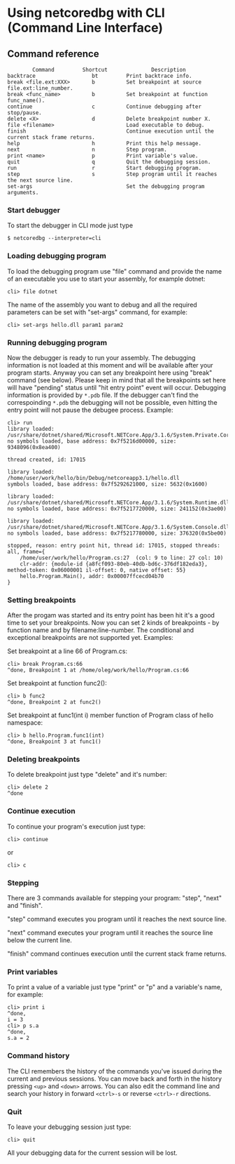 # Using netcoredbg with CLI (Command Line Interface)
## Command reference
```
        Command         Shortcut              Description
backtrace                  bt         Print backtrace info.
break <file.ext:XXX>       b          Set breakpoint at source file.ext:line_number.
break <func_name>          b          Set breakpoint at function func_name().
continue                   c          Continue debugging after stop/pause.
delete <X>                 d          Delete breakpoint number X.
file <filename>                       Load executable to debug.
finish                                Continue execution until the current stack frame returns.
help                       h          Print this help message.
next                       n          Step program.
print <name>               p          Print variable's value.
quit                       q          Quit the debugging session.
run                        r          Start debugging program.
step                       s          Step program until it reaches the next source line.
set-args                              Set the debugging program arguments.
```
### Start debugger
To start the debugger in CLI mode just type 
```
$ netcoredbg --interpreter=cli
```
### Loading debugging program
To load the debugging program use "file" command and provide the name of an executable you use to start your assembly, for example dotnet:
```
cli> file dotnet
```
The name of the assembly you want to debug and all the required parameters can be set with "set-args" command, for example:
```
cli> set-args hello.dll param1 param2
```

### Running debugging program
Now the debugger is ready to run your assembly. The debugging information is not loaded at this moment and will be available after your program starts. Anyway you can set any breakpoint here using "break" command (see below). Please keep in mind that all the breakpoints set here will have "pending" status until "hit entry point" event will occur. Debugging information is provided by `*.pdb` file. If the debugger can't find the correspoinding `*.pdb` the debugging will not be possible, even hitting the entry point will not pause the debugee process. Example:
```
cli> run
library loaded: /usr/share/dotnet/shared/Microsoft.NETCore.App/3.1.6/System.Private.CoreLib.dll
no symbols loaded, base address: 0x7f5216d00000, size: 9348096(0x8ea400)

thread created, id: 17015

library loaded: /home/user/work/hello/bin/Debug/netcoreapp3.1/hello.dll
symbols loaded, base address: 0x7f5292621000, size: 5632(0x1600)

library loaded: /usr/share/dotnet/shared/Microsoft.NETCore.App/3.1.6/System.Runtime.dll
no symbols loaded, base address: 0x7f5217720000, size: 241152(0x3ae00)

library loaded: /usr/share/dotnet/shared/Microsoft.NETCore.App/3.1.6/System.Console.dll
no symbols loaded, base address: 0x7f5217780000, size: 376320(0x5be00)

stopped, reason: entry point hit, thread id: 17015, stopped threads: all, frame={
    /home/user/work/hello/Program.cs:27  (col: 9 to line: 27 col: 10)
    clr-addr: {module-id {a8fcf093-80eb-40db-bd6c-376df182eda3}, method-token: 0x06000001 il-offset: 0, native offset: 55}
    hello.Program.Main(), addr: 0x00007ffcecd04b70
}

```
### Setting breakpoints
After the progam was started and its entry point has been hit it's a good time to set your breakpoints. Now you can set 2 kinds of breakpoints - by function name and by filename:line-number. The conditional and exceptional breakpoints are not supported yet. Examples:

Set breakpoint at a line 66 of Program.cs:
```
cli> break Program.cs:66
^done, Breakpoint 1 at /home/oleg/work/hello/Program.cs:66
```
Set breakpoint at function func2():
```
cli> b func2
^done, Breakpoint 2 at func2()
```
Set breakpoint at func1(int i) member function of Program class of hello namespace: 
```
cli> b hello.Program.func1(int)
^done, Breakpoint 3 at func1()
```
### Deleting breakpoints
To delete breakpoint just type "delete" and it's number:
```
cli> delete 2
^done
```
### Continue execution
To continue your program's execution just type:
```
cli> continue
```
or
```
cli> c
```
### Stepping
There are 3 commands available for stepping your program: "step", "next" and "finish".

"step" command executes you program until it reaches the next source line.

"next" command executes your program until it reaches the source line below the current line.

"finish" command continues execution until the current stack frame returns.

### Print variables
To print a value of a variable just type "print" or "p" and a variable's name, for example:
```
cli> print i
^done,
i = 3
cli> p s.a
^done,
s.a = 2
```
### Command history
The CLI remembers the history of the commands you've issued during the current and previous sessions. You can move back and forth in the history pressing `<up>` and `<down>` arrows. You can also edit the command line and search your history in forward `<ctrl>-s` or reverse `<ctrl>-r` directions.

### Quit
To leave your debugging session just type:
```
cli> quit
```
All your debugging data for the current session will be lost.

